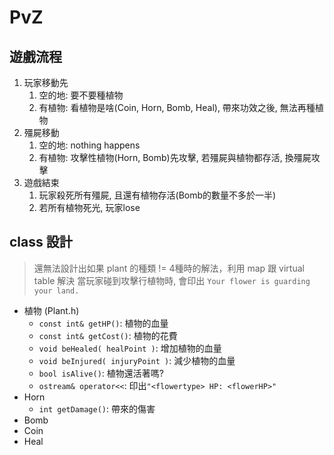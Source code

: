 # PvZ

## 遊戲流程
1. 玩家移動先
   1. 空的地: 要不要種植物
   2. 有植物: 看植物是啥(Coin, Horn, Bomb, Heal), 帶來功效之後, 無法再種植物
2. 殭屍移動
   1. 空的地: nothing happens
   2. 有植物: 攻擊性植物(Horn, Bomb)先攻擊, 若殭屍與植物都存活, 換殭屍攻擊
3. 遊戲結束
   1. 玩家殺死所有殭屍, 且還有植物存活(Bomb的數量不多於一半)
   2. 若所有植物死光, 玩家lose

## class 設計
> 還無法設計出如果 plant 的種類 != 4種時的解法，利用 map 跟 virtual table 解決
> 當玩家碰到攻擊行植物時, 會印出 `Your flower is guarding your land. `
- 植物 (Plant.h)
  - `const int& getHP()`: 植物的血量
  - `const int& getCost()`: 植物的花費
  <!-- - const int& countOfPlant(): 植物的數量(死掉+活著的) -->
  <!-- - const int& countOfPlant("TYPE"): -->
  <!-- - const int& countOfExistPlant(): 活著的植物 -->
  <!-- - const int& countOfExistPlant("TYPE"): -->
  - `void beHealed( healPoint )`: 增加植物的血量
  - `void beInjured( injuryPoint )`: 減少植物的血量
  - `bool isAlive()`: 植物還活著嗎?
  - `ostream& operator<<`: 印出`"<flowertype> HP: <flowerHP>"`
- Horn
  - `int getDamage()`: 帶來的傷害
- Bomb
- Coin
- Heal